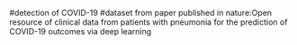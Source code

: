 #detection of COVID-19
#dataset from paper published in nature:Open resource of clinical data from patients with pneumonia for the prediction of COVID-19 outcomes via deep learning
